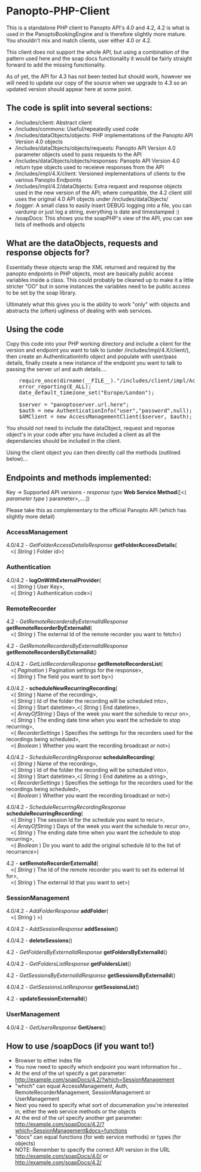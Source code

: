 Panopto-PHP-Client
==================

This is a standalone PHP client to Panopto API's 4.0 and 4.2, 4.2 is what is used in the PanoptoBookingEngine and is therefore slightly more mature. You shouldn't mix and match clients, user either 4.0 or 4.2.

This client does not support the whole API, but using a combination of the pattern used here and the soap docs functionality it would be fairly straight forward to add the missing functionality.

As of yet, the API for 4.3 has not been tested but should work, however we will need to update our copy of the source when we upgrade to 4.3 so an updated version should appear here at some point.

The code is split into several sections:
----------------------------------------

* /includes/client: Abstract client
* /includes/commons: Useful/repeatedly used code
* /includes/dataObjects/objects: PHP implementations of the Panopto API Version 4.0 objects
* /includes/dataObjects/objects/requests: Panopto API Version 4.0 parameter objects used to pass requests to the API
* /includes/dataObjects/objects/responses: Panopto API Version 4.0 return type objects used to receieve responses from the API
* /includes/impl/4.X/client: Versioned implementations of clients to the various Panopto Endpoints
* /includes/impl/4.2/dataObjects: Extra request and response objects used in the new version of the API; where compatible, the 4.2 client still uses the original 4.0 API objects under /includes/dataObjects/
* /logger: A small class to easily insert DEBUG logging into a file, you can vardump or just log a string, everything is date and timestamped :)
* /soapDocs: This shows you the soapPHP's view of the API, you can see lists of methods and objects

What are the dataObjects, requests and response objects for?
------------------------------------------------------------

Essentially these objects wrap the XML returned and required by the panopto endpoints in PHP objects, most are basically public access variables inside a class. This could probably be cleaned up to make it a little stricter "OO" but in some instances the variables need to be public access to be set by the soap library.

Ultimately what this gives you is the ability to work "only" with objects and abstracts the (often) ugliness of dealing with web services.

Using the code
--------------

Copy this code into your PHP working directory and include a client for the version and endpoint you want to talk to (under /includes/impl/4.X/client/), then create an AuthenticationInfo object and populate with  user/pass details, finally create a new
instance of the endpoint you want to talk to passing the server url and auth details....

<pre>
	require_once(dirname(__FILE__)."/includes/client/impl/AccessManagementClient.php");
	error_reporting(E_ALL);
	date_default_timezone_set("Europe/London");

	$server = "panoptoserver.url.here";
	$auth = new AuthenticationInfo("user","password",null);
	$AMClient = new AccessManagementClient($server, $auth);
</pre>

You should not need to include the dataObject, request and reponse object's in your code after you have included a client as all the dependancies should be included in the client.

Using the client object you can then directly call the methods (outlined below)...

Endpoints and methods implemented:
----------------------

Key -> Supported API versions - *response type* **Web Service Method**([&lt;( *parameter type* ) parameter&gt;,....])

Please take this as complementary to the official Panopto API (which has slightly more detail)

### AccessManagement

4.0/4.2 - *GetFolderAccessDetailsResponse* **getFolderAccessDetails**(<br/>
&nbsp;&nbsp;&nbsp;&lt;( *String* ) Folder id&gt;)

### Authentication

4.0/4.2 - **logOnWithExternalProvider**(<br/>
&nbsp;&nbsp;&nbsp;&lt;( *String* ) User Key&gt;,<br/>
&nbsp;&nbsp;&nbsp;&lt;( *String* ) Authentication code&gt;)

### RemoteRecorder

4.2 - *GetRemoteRecordersByExternalIdResponse* **getRemoteRecorderByExternalId**(<br/>
&nbsp;&nbsp;&nbsp;&lt;( *String* ) The external Id of the remote recorder you want to fetch&gt;)

4.2 - *GetRemoteRecordersByExternalIdResponse* **getRemoteRecordersByExternalId**()

4.0/4.2 - *GetListRecordersResponse* **getRemoteRecordersList**(<br/>
&nbsp;&nbsp;&nbsp;&lt;( *Pagination* ) Pagination settings for the response&gt;,<br/>
&nbsp;&nbsp;&nbsp;&lt;( *String* ) The field you want to sort by&gt;)

4.0/4.2 - **scheduleNewRecurringRecording**(<br/>
&nbsp;&nbsp;&nbsp;&lt;( *String* ) Name of the recording&gt;,<br/>
&nbsp;&nbsp;&nbsp;&lt;( *String* ) Id of the folder the recording will be scheduled into&gt;,<br/>
&nbsp;&nbsp;&nbsp;&lt;( *String* ) Start datetime&gt;,&lt;( *String* ) End datetime&gt;,<br/>
&nbsp;&nbsp;&nbsp;&lt;( *ArrayOfString* ) Days of the week you want the schedule to recur on&gt;,<br/>
&nbsp;&nbsp;&nbsp;&lt;( *String* ) The ending date time when you want the schedule to stop recurring&gt;,<br/>
&nbsp;&nbsp;&nbsp;&lt;( *RecorderSettings* ) Specifies the settings for the recorders used for the recordings being scheduled&gt;,<br/>
&nbsp;&nbsp;&nbsp;&lt;( *Boolean* ) Whether you want the recording broadcast or not&gt;)

4.0/4.2 - *ScheduleRecordingResponse* **scheduleRecording**(<br/>
&nbsp;&nbsp;&nbsp;&lt;( *String* ) Name of the recording&gt;,<br/>
&nbsp;&nbsp;&nbsp;&lt;( *String* ) Id of the folder the recording will be scheduled into&gt;,<br/>
&nbsp;&nbsp;&nbsp;&lt;( *String* ) Start datetime&gt;,&lt;( *String* ) End datetime as a string&gt;,<br/>
&nbsp;&nbsp;&nbsp;&lt;( *RecorderSettings* ) Specifies the settings for the recorders used for the recordings being scheduled&gt;,<br/>
&nbsp;&nbsp;&nbsp;&lt;( *Boolean* ) Whether you want the recording broadcast or not&gt;)

4.0/4.2 - *ScheduleRecurringRecordingResponse* **scheduleRecurringRecording**(<br/>
&nbsp;&nbsp;&nbsp;&lt;( *String* ) The session Id for the schedule you want to recur&gt;,<br/>
&nbsp;&nbsp;&nbsp;&lt;( *ArrayOfString* ) Days of the week you want the schedule to recur on&gt;,<br/>
&nbsp;&nbsp;&nbsp;&lt;( *String* ) The ending date time when you want the schedule to stop recurring&gt;,<br/>
&nbsp;&nbsp;&nbsp;&lt;( *Boolean* ) Do you want to add the original schedule Id to the list of recurrance&gt;)

4.2 - **setRemoteRecorderExternalId**(<br/>
&nbsp;&nbsp;&nbsp;&lt;( *String* ) The Id of the remote recorder you want to set its external Id for&gt;,<br/>
&nbsp;&nbsp;&nbsp;&lt;( *String* ) The external Id that you want to set&gt;)

### SessionManagement

4.0/4.2 - *AddFolderResponse* **addFolder**(<br/>
&nbsp;&nbsp;&nbsp;&lt;( *String* ) &gt;)

4.0/4.2 - *AddSessionResponse* **addSession**()

4.0/4.2 - **deleteSessions**()

4.2 - *GetFoldersByExternalIdResponse* **getFoldersByExternalId**()

4.0/4.2 - *GetFoldersListResponse* **getFoldersList**()

4.2 - *GetSessionsByExternalIdResponse* **getSessionsByExternalId**()

4.0/4.2 - *GetSessionsListResponse* **getSessionsList**()

4.2 - **updateSessionExternalId**()

### UserManagement

4.0/4.2 - *GetUsersResponse* **GetUsers**()


How to use /soapDocs (if you want to!)
--------------------------------------

* Browser to either index file
* You now need to specify which endpoint you want information for...
* At the end of the url specify a get parameter: http://example.com/soapDocs/4.2/?which=SessionManagement
* "which" can equal AccessManagement, Auth, RemoteRecorderManagement, SessionManagement or UserManagement
* Next you need to specify what sort of documenation you're interested in, either the web service methods or the objects
* At the end of the url specify another get parameter: http://example.com/soapDocs/4.2/?which=SessionManagement&docs=functions
* "docs" can equal functions (for web service methods) or types (for objects)
* NOTE: Remember to specify the correct API version in the URL http://example.com/soapDocs/4.0/ or http://example.com/soapDocs/4.2/